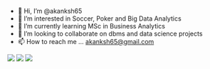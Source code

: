 - 👋 Hi, I’m @akanksh65
- 👀 I’m interested in Soccer, Poker and Big Data Analytics
- 🌱 I’m currently learning MSc in Business Analytics
- 💞️ I’m looking to collaborate on dbms and data science projects
- 📫 How to reach me ... akanksh65@gmail.com

<!---
akanksh65/akanksh65 is a ✨ special ✨ repository because its `README.md` (this file) appears on your GitHub profile.
You can click the Preview link to take a look at your changes.
--->
<img src="https://github-readme-stats.vercel.app/api?username=akanksh65&show_icons=true&theme=dark"/>

<img src="https://github-readme-stats.vercel.app/api/top-langs?username=akanksh65&layout=compact&theme=dark"/>

<img src="https://github-readme-stats.vercel.app/api/pin/?username=akanksh65&repo=Polyglot-persistance-Online-Food-Ordering-App&theme=dark"/>




